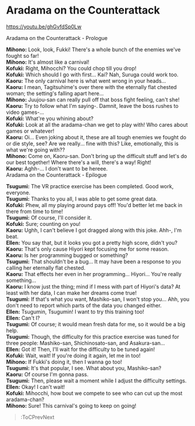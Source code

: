 
Aradama on the Counterattack
============================
https://youtu.be/ghGvfdSp0Lw

  
Aradama on the Counterattack - Prologue

  
**Mihono:** Look, look, Fukki\! There's a whole bunch of the enemies we've fought so far\!  
**Mihono:** It's almost like a carnival\!  
**Kofuki:** Right, Mihocchi? You could chop till you drop\!  
**Kofuki:** Which should I go with first... Kai? Nah, Suruga could work too.  
**Kaoru:** The only carnival here is what went wrong in your heads...  
**Kaoru:** I mean, Tagitsuhime's over there with the eternally flat chested woman; the setting's falling apart here...  
**Mihono:** Juujou-san can really pull off that boss fight feeling, can't she\!  
**Kaoru:** Try to follow what I'm saying-. Damnit, leave the boss rushes to video games-...  
**Kofuki:** What're you whining about?  
**Kofuki:** Look at all the aradama-chan we get to play with\! Who cares about games or whatever\!  
**Kaoru:** Oi... Even joking about it, these are all tough enemies we fought do or die style, see? Are we really... fine with this? Like, emotionally, this is what we're going with??  
**Mihono:** Come on, Kaoru-san. Don't bring up the difficult stuff and let's do our best together\! Where there's a will, there's a way\! Right\!  
**Kaoru:** Aghh-... I don't want to be hereee.  
Aradama on the Counterattack - Epilogue

  
**Tsugumi:** The VR practice exercise has been completed. Good work, everyone.  
**Tsugumi:** Thanks to you all, I was able to get some great data.  
**Kofuki:** Phew, all my playing around pays off\! You'd better let me back in there from time to time\!  
**Tsugumi:** Of course, I'll consider it.  
**Kofuki:** Sure; counting on you\!  
**Kaoru:** Ughh, I can't believe I got dragged along with this joke. Ahh-, I'm beat.  
**Ellen:** You say that, but it looks you got a pretty high score, didn't you?  
**Kaoru:** That's only cause Hiyori kept focusing me for some reason.  
**Kaoru:** Is her programming bugged or something?  
**Tsugumi:** That shouldn't be a bug... It may have been a response to you calling her eternally flat chested.  
**Kaoru:** That effects her even in her programming... Hiyori... You're really something...  
**Kaoru:** I know just the thing; mind if I mess with part of Hiyori's data? At least with her data, I can make her dreams come true\!  
**Tsugumi:** If that's what you want, Mashiko-san, I won't stop you... Ahh, you don't need to report which parts of the data you changed either.  
**Ellen:** Tsugumin, Tsugumin\! I want to try this training too\!  
**Ellen:** Can't I?  
**Tsugumi:** Of course; it would mean fresh data for me, so it would be a big help.  
**Tsugumi:** Though, the difficulty for this practice exercise was tuned for three people: Mashiko-san, Shichinosato-san, and Asakura-san...  
**Ellen:** Got it\! Then, I'll wait for the difficulty to be tuned again\!  
**Kofuki:** Wait, wait\! If you're doing it again, let me in too\!  
**Mihono:** If Fukki's doing it, then I wanna go too\!  
**Tsugumi:** It's that popular, I see. What about you, Mashiko-san?  
**Kaoru:** Of course I'm gonna pass.  
**Tsugumi:** Then, please wait a moment while I adjust the difficulty settings.  
**Ellen:** Okay\! I can't wait\!  
**Kofuki:** Mihocchi, how bout we compete to see who can cut up the most aradama-chan?  
**Mihono:** Sure\! This carnival's going to keep on going\!  
> :ToCPrevNext
